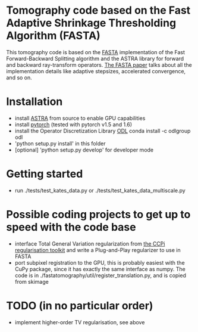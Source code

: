 Tomography code based on the Fast Adaptive Shrinkage Thresholding Algorithm (FASTA)
===
This tomography code is based on the [FASTA](http://www.cs.umd.edu/~tomg/projects/fasta/) implementation of the Fast Forward-Backward Splitting algorithm and the ASTRA library for forward and backward ray-transform operators. [The FASTA paper](https://arxiv.org/abs/1411.3406) talks about all the implementation details like adaptive stepsizes, accelerated convergence, and so on. 

Installation
============
- install [ASTRA](http://www.astra-toolbox.com/docs/install.html) from source to enable GPU capabilities
- install [pytorch](https://pytorch.org/) (tested with pytorch v1.5 and 1.6)
- install the Operator Discretization Library [ODL](https://github.com/odlgroup/odl) conda install -c odlgroup odl
- 'python setup.py install' in this folder
- [optional] 'python setup.py develop' for developer mode

Getting started
===========
- run ./tests/test_kates_data.py or ./tests/test_kates_data_multiscale.py


Possible coding projects to get up to speed with the code base
============
- interface Total General Variation regularization from [the CCPi regularisation toolkit](https://github.com/vais-ral/CCPi-Regularisation-Toolkit) and write a Plug-and-Play regularizer to use in FASTA 
- port subpixel registration to the GPU, this is probably easiest with the CuPy package, since it has exactly the same interface as numpy. The code is in 
./fastatomography/util/register_translation.py, and is copied from skimage

TODO (in no particular order)
============
- implement higher-order TV regularisation, see above
